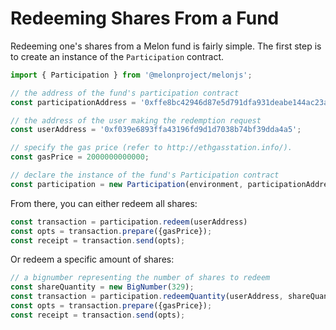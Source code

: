 # Redeeming Shares From a Fund

Redeeming one's shares from a Melon fund is fairly simple. The first step is to create an instance of the `Participation` contract.

```javascript
import { Participation } from '@melonproject/melonjs';

// the address of the fund's participation contract
const participationAddress = '0xffe8bc42946d87e5d791dfa931deabe144ac23a8'; 

// the address of the user making the redemption request
const userAddress = '0xf039e6893ffa43196fd9d1d7038b74bf39dda4a5'; 

// specify the gas price (refer to http://ethgasstation.info/).
const gasPrice = 2000000000000; 

// declare the instance of the fund's Participation contract
const participation = new Participation(environment, participationAddress);

```

From there, you can either redeem all shares:

```javascript
const transaction = participation.redeem(userAddress) 
const opts = transaction.prepare({gasPrice});
const receipt = transaction.send(opts);
```

Or redeem a specific amount of shares:

```javascript
// a bignumber representing the number of shares to redeem
const shareQuantity = new BigNumber(329); 
const transaction = participation.redeemQuantity(userAddress, shareQuantity) 
const opts = transaction.prepare({gasPrice});
const receipt = transaction.send(opts);
```

